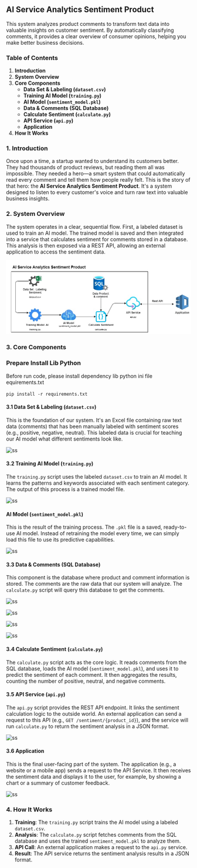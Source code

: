 ## AI Service Analytics Sentiment Product
This system analyzes product comments to transform text data into valuable insights on customer sentiment. By automatically classifying comments, it provides a clear overview of consumer opinions, helping you make better business decisions.

### Table of Contents
1.  **Introduction**
2.  **System Overview**
3.  **Core Components**
    * **Data Set & Labeling (`dataset.csv`)**
    * **Training AI Model (`training.py`)**
    * **AI Model (`sentiment_model.pkl`)**
    * **Data & Comments (SQL Database)**
    * **Calculate Sentiment (`calculate.py`)**
    * **API Service (`api.py`)**
    * **Application**
4.  **How It Works**


### 1. Introduction

Once upon a time, a startup wanted to understand its customers better. They had thousands of product reviews, but reading them all was impossible. They needed a hero—a smart system that could automatically read every comment and tell them how people really felt. This is the story of that hero: the **AI Service Analytics Sentiment Product**. It's a system designed to listen to every customer's voice and turn raw text into valuable business insights.

### 2. System Overview

The system operates in a clear, sequential flow. First, a labeled dataset is used to train an AI model. The trained model is saved and then integrated into a service that calculates sentiment for comments stored in a database. This analysis is then exposed via a REST API, allowing an external application to access the sentiment data.

![ss](./design/architecture.jpg)

### 3. Core Components

### Prepare Install Lib Python

Before run code, please install dependency lib python ini file  equirements.txt

```pip install -r requirements.txt```

#### 3.1 Data Set & Labeling (`dataset.csv`)

This is the foundation of our system. It's an Excel file containing raw text data (comments) that has been manually labeled with sentiment scores (e.g., positive, negative, neutral). This labeled data is crucial for teaching our AI model what different sentiments look like.

![ss](./ss/5.jpg)

#### 3.2 Training AI Model (`training.py`)

The `training.py` script uses the labeled `dataset.csv` to train an AI model. It learns the patterns and keywords associated with each sentiment category. The output of this process is a trained model file.

![ss](./ss/6.jpg)

#### AI Model (`sentiment_model.pkl`)

This is the result of the training process. The `.pkl` file is a saved, ready-to-use AI model. Instead of retraining the model every time, we can simply load this file to use its predictive capabilities.

![ss](./ss/7.jpg)

#### 3.3 Data & Comments (SQL Database)

This component is the database where product and comment information is stored. The comments are the raw data that our system will analyze. The `calculate.py` script will query this database to get the comments.

![ss](./ss/1.jpg)

![ss](./ss/2.jpg)

![ss](./ss/3.jpg)

![ss](./ss/4.jpg)

#### 3.4 Calculate Sentiment (`calculate.py`)

The `calculate.py` script acts as the core logic. It reads comments from the SQL database, loads the AI model (`sentiment_model.pkl`), and uses it to predict the sentiment of each comment. It then aggregates the results, counting the number of positive, neutral, and negative comments.

#### 3.5 API Service (`api.py`)

The `api.py` script provides the REST API endpoint. It links the sentiment calculation logic to the outside world. An external application can send a request to this API (e.g., `GET /sentiment/{product_id}`), and the service will run `calculate.py` to return the sentiment analysis in a JSON format.

![ss](./ss/8.jpg)

#### 3.6 Application

This is the final user-facing part of the system. The application (e.g., a website or a mobile app) sends a request to the API Service. It then receives the sentiment data and displays it to the user, for example, by showing a chart or a summary of customer feedback.

![ss](./ss/9.jpg)

### 4. How It Works

1.  **Training**: The `training.py` script trains the AI model using a labeled `dataset.csv`.
2.  **Analysis**: The `calculate.py` script fetches comments from the SQL database and uses the trained `sentiment_model.pkl` to analyze them.
3.  **API Call**: An external application makes a request to the `api.py` service.
4.  **Result**: The API service returns the sentiment analysis results in a JSON format.
